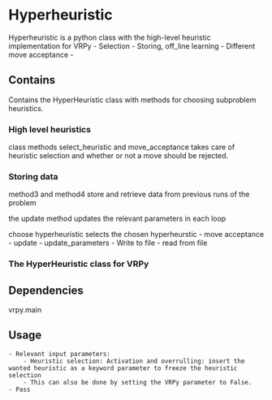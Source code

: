 # Hyperheuristic 
Hyperheuristic is a python class with the high-level heuristic implementation for VRPy
    - Selection 
    - Storing, off_line learning 
    - Different move acceptance
    - 

## Contains 
Contains the HyperHeuristic class with methods for choosing subproblem heuristics. 
### High level heuristics 
class methods select_heuristic and move_acceptance takes care of heuristic selection and whether or not a move should be rejected. 
### Storing data 
method3 and method4 store and retrieve data from previous runs of the problem 

the update method updates the relevant parameters in each loop 

choose hyperheuristic selects the chosen hyperheurstic 
    - move acceptance 
    - update 
    - update_parameters
    - Write to file 
    - read from file 

### The HyperHeuristic class for VRPy

## Dependencies 
vrpy.main

## Usage
    - Relevant input parameters: 
        - Heuristic selection: Activation and overrulling: insert the wanted heuristic as a keyword parameter to freeze the heuristic selection 
        - This can also be done by setting the VRPy parameter to False. 
    - Pass 

## 